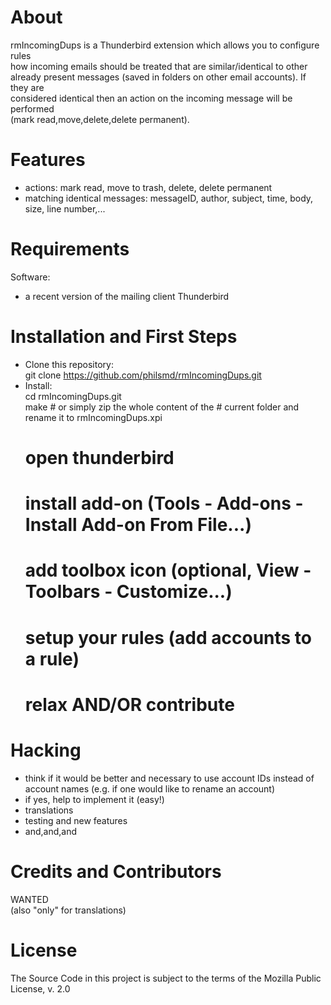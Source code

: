 # About
rmIncomingDups is a Thunderbird extension which allows you to configure rules  
how incoming emails should be treated that are similar/identical to other  
already present messages (saved in folders on other email accounts). If they are  
considered identical then an action on the incoming message will be performed  
(mark read,move,delete,delete permanent).

# Features  
* actions: mark read, move to trash, delete, delete permanent
* matching identical messages: messageID, author, subject, time, body, size, line number,...

# Requirements

Software:  
- a recent version of the mailing client Thunderbird

# Installation and First Steps

* Clone this repository:  
    git clone https://github.com/philsmd/rmIncomingDups.git  
* Install:   
    cd rmIncomingDups.git  
    make    # or simply zip the whole content of the 
            # current folder and rename it to rmIncomingDups.xpi  
    # open thunderbird  
    # install add-on (Tools - Add-ons - Install Add-on From File...)  
    # add toolbox icon (optional, View - Toolbars - Customize...)
    # setup your rules (add accounts to a rule)
    # relax AND/OR contribute

# Hacking

* think if it would be better and necessary to use account IDs instead of account names (e.g. if one would like to rename an account)  
* if yes, help to implement it (easy!)  
* translations
* testing and new features
* and,and,and  

# Credits and Contributors 
  
WANTED  
(also "only" for translations)

# License

The Source Code in this project is subject to the terms of the Mozilla Public License, v. 2.0
